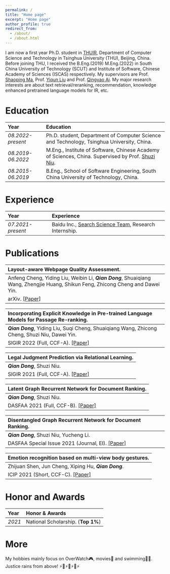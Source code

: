 ```yaml
---
permalink: /
title: "Home page"
excerpt: "Home page"
author_profile: true
redirect_from: 
  - /about/
  - /about.html
---
```


I am now a first year Ph.D. student in [THUIR](http://ai.thuir.cn/), Department of Computer Science and Technology in Tsinghua University (THU), Beijing, China. Before joining THU, I received the B.Eng.(2019) M.Eng.(2022) in South China University of Technology (SCUT) and Institute of Software, Chinese Academy of Sciences (ISCAS) respectively.
My supervisors are Prof. [Shaoping Ma](http://www.thuir.cn/group/~msp/), Prof. [Yiqun Liu](http://www.thuir.cn/group/~YQLiu/) and Prof. [Qingyao Ai](https://ir.aiqingyao.org/home). My major research interests are about text retrieval/reranking, recommendation, knowledge enhanced pretrained language models for IR, etc.

Education
======

| Year | Education |
| :------ | :------ | 
| *08.2022-present* | Ph.D. student, Department of Computer Science and Technology, Tsinghua University, China. |
| *08.2019-06.2022* | M.Eng., Institute of Software, Chinese Academy of Sciences, China. Supervised by Prof. [Shuzi Niu](https://people.ucas.ac.cn/~0058210).|
| *08.2015-06.2019* | B.Eng., School of Software Engineering, South China University of Technology, China. |

Experience
======

| Year | Experience |
| :------ | :------ | 
| *07.2021-present* | Baidu Inc., [Search Science Team](http://searchscience.baidu.com/), Research Internship. |


Publications
======

| **Layout-aware Webpage Quality Assessment.**| 
| :------ |  
| Anfeng Cheng, Yiding Liu, Weibin Li, ***Qian Dong***, Shuaiqiang Wang, Zhengjie Huang, Shikun Feng, Zhicong Cheng and Dawei Yin. |  
| arXiv. [\[Paper\]](https://arxiv.org/pdf/2301.12152)| 

| **Incorporating Explicit Knowledge in Pre-trained Language Models for Passage Re-ranking.**|  
| :------ |  
| ***Qian Dong***, Yiding Liu, Suqi Cheng, Shuaiqiang Wang, Zhicong Cheng, Shuzi Niu, Dawei Yin. |  
| SIGIR 2022 (Full, CCF-A). [\[Paper\]](https://Deriq-Qian-Dong.github.io/files/KERM.pdf)| 

| **Legal Judgment Prediction via Relational Learning.**|  
| :------ |  
| ***Qian Dong***, Shuzi Niu. |  
| SIGIR 2021 (Full, CCF-A). [\[Paper\]](https://Deriq-Qian-Dong.github.io/files/LJP.pdf)| 

| **Latent Graph Recurrent Network for Document Ranking.**|  
| :------ |  
| ***Qian Dong***, Shuzi Niu. |  
| DASFAA 2021 (Full, CCF-B). [\[Paper\]](https://Deriq-Qian-Dong.github.io/files/LGRe.pdf)| 

| **Disentangled Graph Recurrent Network for Document Ranking.**|  
| :------ |  
| ***Qian Dong***, Shuzi Niu, Yucheng Li. |  
| DASFAA Special Issue 2021 (Journal, EI). [\[Paper\]](https://Deriq-Qian-Dong.github.io/files/DGRe.pdf)| 

| **Emotion recognition based on multi-view body gestures.**|  
| :------ |  
| Zhijuan Shen, Jun Cheng, Xiping Hu, ***Qian Dong***. |  
| ICIP 2021 (Short, CCF-C). [\[Paper\]](https://Deriq-Qian-Dong.github.io/files/MBGD.pdf)| 


Honor and Awards
======

| Year | Honor & Awards |
| :------ | :------ | 
| *2021* | National Scholarship. (**Top 1%**)|

More
======
My hobbies mainly focus on OverWatch🎮, movies🎥 and swimming🏊‍♂️.  
Justice rains from above! ⚡️🚀⚡️🚀⚡️🚀⚡️


<script type="text/javascript" id="clustrmaps" src="//clustrmaps.com/map_v2.js?d=J7QANnH4LJYLoOu_V6HTux3g537xFQCL00jK2z4-6jg&cl=ffffff&w=a"></script>
